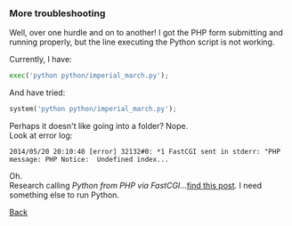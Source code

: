 ### More troubleshooting

Well, over one hurdle and on to another! I got the PHP form submitting and running properly, but the line executing the Python script is not working.

Currently, I have:
```python
exec('python python/imperial_march.py');
```

And have tried:
```python
system('python python/imperial_march.py');
```

Perhaps it doesn't like going into a folder? Nope.<br>
Look at error log:
```
2014/05/20 20:10:40 [error] 32132#0: *1 FastCGI sent in stderr: "PHP message: PHP Notice:  Undefined index...
```

Oh.<br>
Research calling _Python from PHP via FastCGI_...[find this post](http://stackoverflow.com/questions/7048057/running-python-through-fastcgi-for-nginx). I need something else to run Python.


[Back](19.md)
